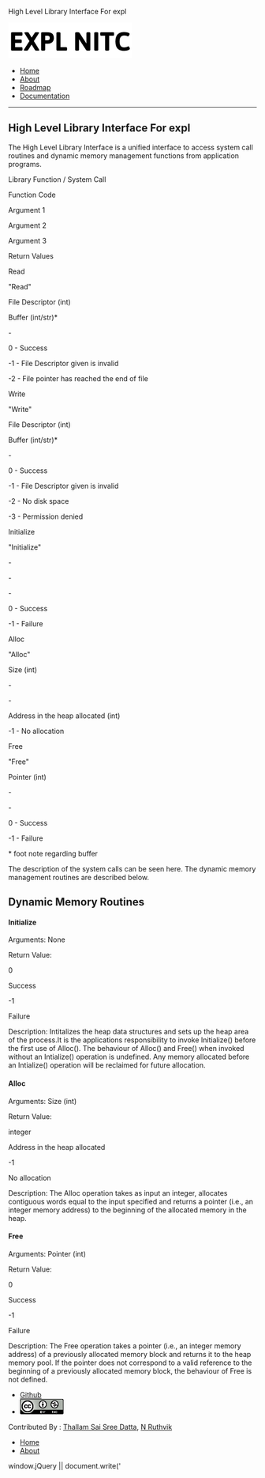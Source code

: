 High Level Library Interface For expl   

[![](img/logo.png)](index.html)

*   [Home](index.html)
*   [About](about.html)
*   [Roadmap](roadmap.html)
*   [Documentation](documentation.html)

* * *

  

High Level Library Interface For expl
-------------------------------------

The High Level Library Interface is a unified interface to access system call routines and dynamic memory management functions from application programs.

Library Function / System Call

Function Code

Argument 1

Argument 2

Argument 3

Return Values

Read

"Read"

File Descriptor (int)

Buffer (int/str)\*

\-

0 - Success

\-1 - File Descriptor given is invalid

\-2 - File pointer has reached the end of file

Write

"Write"

File Descriptor (int)

Buffer (int/str)\*

\-

0 - Success

\-1 - File Descriptor given is invalid

\-2 - No disk space

\-3 - Permission denied

Initialize

"Initialize"

\-

\-

\-

0 - Success

\-1 - Failure

Alloc

"Alloc"

Size (int)

\-

\-

Address in the heap allocated (int)

\-1 - No allocation

Free

"Free"

Pointer (int)

\-

\-

0 - Success

\-1 - Failure

\* foot note regarding buffer

The description of the system calls can be seen here. The dynamic memory management routines are described below.

Dynamic Memory Routines
-----------------------

#### Initialize

Arguments: None

Return Value:

0

Success

\-1

Failure

  

Description: Intitalizes the heap data structures and sets up the heap area of the process.It is the applications responsibility to invoke Initialize() before the first use of Alloc(). The behaviour of Alloc() and Free() when invoked without an Intialize() operation is undefined. Any memory allocated before an Intialize() operation will be reclaimed for future allocation.

#### Alloc

Arguments: Size (int)

Return Value:

integer

Address in the heap allocated

\-1

No allocation

  

Description: The Alloc operation takes as input an integer, allocates contiguous words equal to the input specified and returns a pointer (i.e., an integer memory address) to the beginning of the allocated memory in the heap.

#### Free

Arguments: Pointer (int)

Return Value:

0

Success

\-1

Failure

  

Description: The Free operation takes a pointer (i.e., an integer memory address) of a previously allocated memory block and returns it to the heap memory pool. If the pointer does not correspond to a valid reference to the beginning of a previously allocated memory block, the behaviour of Free is not defined.

*   [Github](http://github.com/silcnitc)
*   [![Creative Commons License](img/creativecommons.png)](http://creativecommons.org/licenses/by-nc/4.0/)

Contributed By : [Thallam Sai Sree Datta](https://www.linkedin.com/in/dattathallam), [N Ruthvik](https://www.linkedin.com/in/n-ruthviik-0a0539100)

*   [Home](index.html)
*   [About](about.html)

  

window.jQuery || document.write('<script src="js/jquery-1.7.2.min.js"><\\/script>')